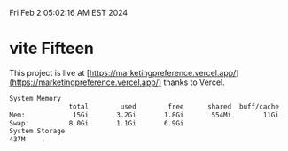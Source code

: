 Fri Feb  2 05:02:16 AM EST 2024

# vite Fifteen


This project is live at [https://marketingpreference.vercel.app/](https://marketingpreference.vercel.app/) thanks to Vercel.

```bash
System Memory
               total        used        free      shared  buff/cache   available
Mem:            15Gi       3.2Gi       1.8Gi       554Mi        11Gi        12Gi
Swap:          8.0Gi       1.1Gi       6.9Gi
System Storage
437M	.
